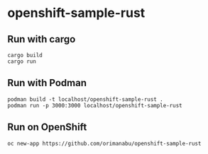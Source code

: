 # openshift-sample-rust

## Run with cargo

```
cargo build
cargo run
```

## Run with Podman

```
podman build -t localhost/openshift-sample-rust .
podman run -p 3000:3000 localhost/openshift-sample-rust
```

## Run on OpenShift

```
oc new-app https://github.com/orimanabu/openshift-sample-rust
```
